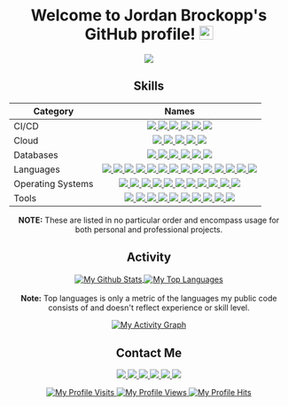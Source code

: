 <h1 align="center">
  Welcome to Jordan Brockopp's GitHub profile!
  <img src="https://media.giphy.com/media/hvRJCLFzcasrR4ia7z/giphy.gif" width="25">
</h1>

<p align="center">
  <a href="https://git.io/typing-svg">
    <img src="https://readme-typing-svg.herokuapp.com/?center=true&vCenter=true&color=0000FF&font=epilogue&size=25&lines=Doer%20Of%20Things!;Full%20Stack%20Developer!!;Open-Source%20Enthusiast!!!;Thank%20You%20For%20Visiting!!!!"/>
  </a>
</p>

<h2 align="center">
  Skills
</h2>

<table align="center">
  <thead>
    <tr>
      <th>
        <b>Category</b>
      </th>
      <th>
        <b>Names</b>
      </th>
    </tr>
  </thead>

  <tbody>
    <tr> <!--- ############################## CI/CD ############################## --->
      <td>CI/CD</td>
      <td align="center">
        <a href="https://circleci.com/">
          <img src="https://img.shields.io/badge/CIRCLECI-%23161616.svg?style=for-the-badge&logo=circleci&logoColor=white"/>
        </a>
        <a href="https://www.drone.io/">
          <img src="https://img.shields.io/badge/drone-enterprise.svg?style=for-the-badge&logo=drone&logoColor=white&color=00abe4"/>
        </a>
        <a href="https://docs.github.com/en/actions">
          <img src="https://img.shields.io/badge/github%20actions-%232671E5.svg?style=for-the-badge&logo=githubactions&logoColor=white"/>
        </a>
        <a href="https://www.jenkins.io/">
          <img src="https://img.shields.io/badge/jenkins-enterprise.svg?style=for-the-badge&logo=jenkins&logoColor=white&color=2c5263"/>
        </a>
        <a href="https://travis-ci.org/">
          <img src="https://img.shields.io/badge/travisci-%232B2F33.svg?style=for-the-badge&logo=travis&logoColor=white"/>
        </a>
        <a href="https://go-vela.github.io/">
          <img src="https://img.shields.io/badge/vela-enterprise.svg?style=for-the-badge&logo=vela&logoColor=white&color=6f42c1"/>
        </a>
      </td>
    </tr>
    <tr>
      <td>Cloud</td> <!--- ############################## Cloud ############################## --->
      <td align="center">
        <a href="https://azure.microsoft.com/en-us/">
          <img src="https://img.shields.io/badge/azure-%230072C6.svg?style=for-the-badge&logo=azure-devops&logoColor=white"/>
        </a>
        <a href="https://docs.docker.com/engine/swarm/">
          <img src="https://img.shields.io/badge/docker%20swarm-enterprise.svg?style=for-the-badge&logo=docker&logoColor=white&color=0db7ed"/>
        </a>
        <a href="https://kubernetes.io/">
          <img src="https://img.shields.io/badge/kubernetes-%23326ce5.svg?style=for-the-badge&logo=kubernetes&logoColor=white"/>
        </a>
        <a href="https://cloud.google.com/">
          <img src="https://img.shields.io/badge/Google%20Cloud-%234285F4.svg?style=for-the-badge&logo=google-cloud&logoColor=white"/>
        </a>
        <a href="https://www.openstack.org/">
          <img src="https://img.shields.io/badge/Openstack-%23f01742.svg?style=for-the-badge&logo=openstack&logoColor=white"/>
        </a>
      </td>
    </tr>
    <tr> <!--- ############################## Databases ############################## --->
      <td>Databases</td>
      <td align="center">
        <a href="https://www.microsoft.com/en-us/sql-server">
          <img src="https://img.shields.io/badge/Microsoft%20SQL%20Sever-CC2927?style=for-the-badge&logo=microsoft%20sql%20server&logoColor=white"/>
        </a>
        <a href="https://www.mongodb.com/">
          <img src="https://img.shields.io/badge/MongoDB-%234ea94b.svg?style=for-the-badge&logo=mongodb&logoColor=white"/>
        </a>
        <a href="https://www.mysql.com/">
          <img src="https://img.shields.io/badge/mysql-%2300f.svg?style=for-the-badge&logo=mysql&logoColor=white"/>
        </a>
        <a href="https://www.postgresql.org/">
          <img src="https://img.shields.io/badge/postgres-%23316192.svg?style=for-the-badge&logo=postgresql&logoColor=white"/>
        </a>
        <a href="https://redis.com/">
          <img src="https://img.shields.io/badge/redis-%23DD0031.svg?style=for-the-badge&logo=redis&logoColor=white"/>
        </a>
        <a href="https://www.sqlite.org/">
          <img src="https://img.shields.io/badge/sqlite-%2307405e.svg?style=for-the-badge&logo=sqlite&logoColor=white"/>
        </a>
      </td>
    </tr>
    <tr> <!--- ############################## Languages ############################## --->
      <td>Languages</td>
      <td align="center">
        <a href="https://groovy-lang.org/">
          <img src="https://img.shields.io/badge/Apache%20Groovy-4298B8.svg?style=for-the-badge&logo=Apache+Groovy&logoColor=white"/>
        </a>
        <a href="https://www.cprogramming.com/">
          <img src="https://img.shields.io/badge/c-%2300599C.svg?style=for-the-badge&logo=c&logoColor=white"/>
        </a>
        <a href="https://docs.microsoft.com/en-us/dotnet/csharp/">
          <img src="https://img.shields.io/badge/c%23-%23239120.svg?style=for-the-badge&logo=c-sharp&logoColor=white"/>
        </a>
        <a href="https://www.cplusplus.com/">
          <img src="https://img.shields.io/badge/c++-%2300599C.svg?style=for-the-badge&logo=c%2B%2B&logoColor=white"/>
        </a>
        <a href="https://developer.mozilla.org/en-US/docs/Web/CSS">
          <img src="https://img.shields.io/badge/css3-%231572B6.svg?style=for-the-badge&logo=css3&logoColor=white"/>
        </a>
        <a href="https://elm-lang.org/">
          <img src="https://img.shields.io/badge/Elm-60B5CC?style=for-the-badge&logo=elm&logoColor=white"/>
        </a>
        <a href="https://golang.org/">
          <img src="https://img.shields.io/badge/go-%2300ADD8.svg?style=for-the-badge&logo=go&logoColor=white"/>
        </a>
        <a href="https://developer.mozilla.org/en-US/docs/Web/HTML">
          <img src="https://img.shields.io/badge/html5-%23E34F26.svg?style=for-the-badge&logo=html5&logoColor=white"/>
        </a>
        <a href="https://www.java.com/">
          <img src="https://img.shields.io/badge/java-%23ED8B00.svg?style=for-the-badge&logo=java&logoColor=white"/>
        </a>
        <a href="https://www.javascript.com/">
          <img src="https://img.shields.io/badge/javascript-%23323330.svg?style=for-the-badge&logo=javascript&logoColor=%23F7DF1E"/>
        </a>
        <a href="https://www.markdownguide.org/">
          <img src="https://img.shields.io/badge/markdown-%23000000.svg?style=for-the-badge&logo=markdown&logoColor=white"/>
        </a>
        <a href="https://www.python.org/">
          <img src="https://img.shields.io/badge/python-3670A0?style=for-the-badge&logo=python&logoColor=ffdd54"/>
        </a>
        <a href="https://www.ruby-lang.org/">
          <img src="https://img.shields.io/badge/ruby-%23CC342D.svg?style=for-the-badge&logo=ruby&logoColor=white"/>
        </a>
        <a href="https://www.gnu.org/software/bash/">
          <img src="https://img.shields.io/badge/shell_script-%23121011.svg?style=for-the-badge&logo=gnu-bash&logoColor=white"/>
        </a>
      </td>
    </tr>
    <tr> <!--- ############################## Operating Systems ############################## --->
      <td>Operating Systems</td>
      <td align="center">
        <a href="https://archlinux.org/">
          <img src="https://img.shields.io/badge/Arch%20Linux-1793D1?logo=arch-linux&logoColor=fff&style=for-the-badge"/>
        </a>
        <a href="https://www.alpinelinux.org/">
          <img src="https://img.shields.io/badge/Alpine_Linux-%230D597F.svg?style=for-the-badge&logo=alpine-linux&logoColor=white"/>
        </a>
        <a href="https://www.centos.org/">
          <img src="https://img.shields.io/badge/cent%20os-002260?style=for-the-badge&logo=centos&logoColor=F0F0F0"/>
        </a>
        <a href="https://www.debian.org/">
          <img src="https://img.shields.io/badge/Debian-D70A53?style=for-the-badge&logo=debian&logoColor=white"/>
        </a>
        <a href="https://getfedora.org/">
          <img src="https://img.shields.io/badge/Fedora-294172?style=for-the-badge&logo=fedora&logoColor=white"/>
        </a>
        <a href="https://www.linux.org/">
          <img src="https://img.shields.io/badge/Linux-FCC624?style=for-the-badge&logo=linux&logoColor=black"/>
        </a>
        <a href="https://www.apple.com/macos/">
          <img src="https://img.shields.io/badge/mac%20os-000000?style=for-the-badge&logo=macos&logoColor=F0F0F0"/>
        </a>
        <a href="https://rancher.com/docs/os/v1.x/en/">
          <img src="https://img.shields.io/badge/rancher-%230075A8.svg?style=for-the-badge&logo=rancher&logoColor=white"/>
        </a>
        <a href="https://www.redhat.com/en/technologies/linux-platforms/enterprise-linux/">
          <img src="https://img.shields.io/badge/Red%20Hat-EE0000?style=for-the-badge&logo=redhat&logoColor=white"/>
        </a>
        <a href="https://ubuntu.com/">
          <img src="https://img.shields.io/badge/Ubuntu-E95420?style=for-the-badge&logo=ubuntu&logoColor=white"/>
        </a>
        <a href="https://www.microsoft.com/en-us/windows/">
          <img src="https://img.shields.io/badge/Windows-0078D6?style=for-the-badge&logo=windows&logoColor=white"/>
        </a>
      </td>
    </tr>
    <tr> <!--- ############################## Tools ############################## --->
      <td>Tools</td>
      <td align="center">
        <a href="https://www.ansible.com/">
          <img src="https://img.shields.io/badge/ansible-%231A1918.svg?style=for-the-badge&logo=ansible&logoColor=white"/>
        </a>
        <a href="https://www.chef.io/">
          <img src="https://img.shields.io/badge/chef-enterprise.svg?style=for-the-badge&logo=chef&logoColor=white&color=ef9600"/>
        </a>
        <a href="https://cmake.org/">
          <img src="https://img.shields.io/badge/CMake-%23008FBA.svg?style=for-the-badge&logo=cmake&logoColor=white"/>
        </a>
        <a href="https://www.docker.com/">
          <img src="https://img.shields.io/badge/docker-%230db7ed.svg?style=for-the-badge&logo=docker&logoColor=white"/>
        </a>
        <a href="https://kubernetes.io/">
          <img src="https://img.shields.io/badge/kubernetes-%23326ce5.svg?style=for-the-badge&logo=kubernetes&logoColor=white"/>
        </a>
        <a href="https://rancher.com/">
          <img src="https://img.shields.io/badge/rancher-%230075A8.svg?style=for-the-badge&logo=rancher&logoColor=white"/>
        </a>
        <a href="https://swagger.io/">
          <img src="https://img.shields.io/badge/-Swagger-%23Clojure?style=for-the-badge&logo=swagger&logoColor=white"/>
        </a>
        <a href="https://www.terraform.io/">
          <img src="https://img.shields.io/badge/terraform-%235835CC.svg?style=for-the-badge&logo=terraform&logoColor=white"/>
        </a>
        <a href="https://www.vagrantup.com/">
          <img src="https://img.shields.io/badge/vagrant-%231563FF.svg?style=for-the-badge&logo=vagrant&logoColor=white"/>
        </a>
        <a href="https://www.vaultproject.io/">
          <img src="https://img.shields.io/badge/vault-enterprise.svg?style=for-the-badge&logo=vault&logoColor=white&color=black"/>
        </a>
      </td>
    </tr>
  </tbody>
</table>

<p align="center">
  <b>NOTE:</b> These are listed in no particular order and encompass usage for both personal and professional projects.
</p>

<h2 align="center">
  Activity
</h2>

<p align="center">
  <a href="https://github.com/anuraghazra/github-readme-stats">
    <img align="center" alt="My Github Stats" src="https://github-readme-stats.vercel.app/api?username=jbrockopp&custom_title=My%20GitHub%20Stats&hide_border=true&theme=cobalt&show_icons=true&count_private=true"/>
  </a>
  <a href="https://github.com/anuraghazra/github-readme-stats">
    <img align="center" alt="My Top Languages" src="https://github-readme-stats.vercel.app/api/top-langs?username=jbrockopp&custom_title=My%20Top%20Languages&hide_border=true&theme=cobalt&layout=compact"/>
  </a>
  <br/><br/>
  <b>Note:</b> Top languages is only a metric of the languages my public code consists of and doesn't reflect experience or skill level.
</p>

<p align="center">
  <a href="https://github.com/Ashutosh00710/github-readme-activity-graph">
    <img alt="My Activity Graph" src="https://activity-graph.herokuapp.com/graph?username=jbrockopp&custom_title=My%20%20Contribution%20Graph&hide_border=true&bg_color=193549&color=e683d9&line=75eeb2&point=0480ef&area=true"/>
  </a>
</p>

<h2 align="center">
  Contact Me
</h2>

<p align="center">
  <a href="https://www.facebook.com/jordan.brockopp/">
    <img src="https://img.shields.io/badge/Facebook-%231877F2.svg?style=for-the-badge&logo=Facebook&logoColor=white"/>
  </a>
  <a href="https://github.com/jbrockopp">
    <img src="https://img.shields.io/badge/github-%23121011.svg?style=for-the-badge&logo=github&logoColor=white"/>
  </a>
  <a href="mailto:jdbro94@gmail.com">
    <img src="https://img.shields.io/badge/Gmail-D14836?style=for-the-badge&logo=gmail&logoColor=white"/>
  </a>
  <a href="https://www.linkedin.com/in/jordan-brockopp-715107a9/">
    <img src="https://img.shields.io/badge/linkedin-%230077B5.svg?style=for-the-badge&logo=linkedin&logoColor=white"/>
  </a>
  <a href="https://m.me/JordanBrockopp/">
    <img src="https://img.shields.io/badge/Messenger-00B2FF?style=for-the-badge&logo=messenger&logoColor=white"/>
  </a>
  <a href="https://gophers.slack.com/team/UE43D5DUG/">
    <img src="https://img.shields.io/badge/Slack-4A154B?style=for-the-badge&logo=slack&logoColor=white"/>
  </a>
</p>

<p align="center">
  <a href="https://github.com/puf17640/git-badges">
    <img alt="My Profile Visits" src="https://badges.pufler.dev/visits/jbrockopp/jbrockopp?label=Profile%20Visits&color=orange"/>
  </a>
  <a href="https://github.com/antonkomarev/github-profile-views-counter">
    <img alt="My Profile Views" src="https://komarev.com/ghpvc/?username=jbrockopp&label=Profile+Views&color=orange"/>
  </a>
  <a href="https://github.com/gjbae1212/hit-counter">
    <img alt="My Profile Hits" src="https://hits.seeyoufarm.com/api/count/incr/badge.svg?url=https%3A%2F%2Fgithub.com%2Fjbrockopp&title=Profile%20Hits&count_bg=%23FE7D37"/>
  </a>
</p>

<!--
**jbrockopp/jbrockopp** is a ✨ _special_ ✨ repository because its `README.md` (this file) appears on your GitHub profile.

Here are some ideas to get you started:

- 🔭 I’m currently working on ...
- 🌱 I’m currently learning ...
- 👯 I’m looking to collaborate on ...
- 🤔 I’m looking for help with ...
- 💬 Ask me about ...
- 📫 How to reach me: ...
- 😄 Pronouns: ...
- ⚡ Fun fact: ...
-->
